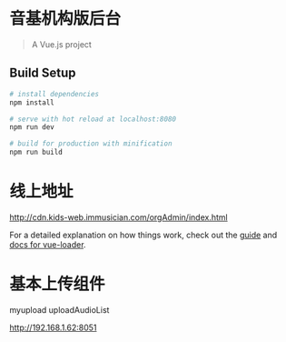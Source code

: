 # 音基机构版后台

> A Vue.js project

## Build Setup

``` bash
# install dependencies
npm install

# serve with hot reload at localhost:8080
npm run dev

# build for production with minification
npm run build

```
# 线上地址
http://cdn.kids-web.immusician.com/orgAdmin/index.html

For a detailed explanation on how things work, check out the [guide](http://vuejs-templates.github.io/webpack/) and [docs for vue-loader](http://vuejs.github.io/vue-loader).

# 基本上传组件
myupload
uploadAudioList

http://192.168.1.62:8051
